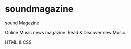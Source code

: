 # soundmagazine

sound Magazine

Online Music news magazine. Read & Discover new Music.

HTML & CSS
